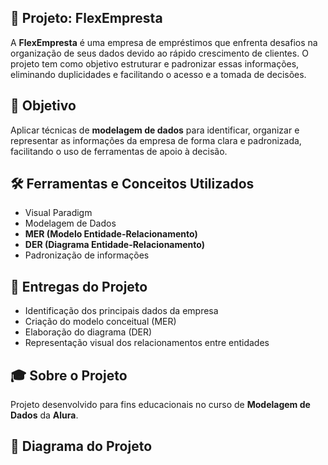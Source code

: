 ## 💼 Projeto: FlexEmpresta

A **FlexEmpresta** é uma empresa de empréstimos que enfrenta desafios na organização de seus dados devido ao rápido crescimento de clientes. O projeto tem como objetivo estruturar e padronizar essas informações, eliminando duplicidades e facilitando o acesso e a tomada de decisões.

## 🧠 Objetivo
Aplicar técnicas de **modelagem de dados** para identificar, organizar e representar as informações da empresa de forma clara e padronizada, facilitando o uso de ferramentas de apoio à decisão.

## 🛠️ Ferramentas e Conceitos Utilizados
- Visual Paradigm  
- Modelagem de Dados  
- **MER (Modelo Entidade-Relacionamento)**  
- **DER (Diagrama Entidade-Relacionamento)**  
- Padronização de informações  

## 📂 Entregas do Projeto
- Identificação dos principais dados da empresa  
- Criação do modelo conceitual (MER)  
- Elaboração do diagrama (DER)  
- Representação visual dos relacionamentos entre entidades  

## 🎓 Sobre o Projeto
Projeto desenvolvido para fins educacionais no curso de **Modelagem de Dados** da **Alura**.

## 🧩 Diagrama do Projeto

